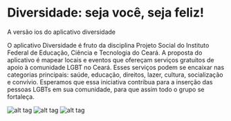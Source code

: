 # Diversidade: seja você, seja feliz!
A versão ios do aplicativo diversidade

O aplicativo Diversidade é fruto da disciplina Projeto Social do Instituto Federal de Educação, Ciência e Tecnologia do Ceará. A proposta do aplicativo é mapear locais e eventos que ofereçam serviços gratuitos de apoio à comunidade LGBT no Ceará. Esses serviços podem se encaixar nas categorias principais: saúde, educação, direitos, lazer, cultura, socialização e convívio. Esperamos que essa iniciativa contribua para a inserção das pessoas LGBTs em sua comunidade, para que assim todo o grupo se fortaleça.

![alt tag](https://cloud.githubusercontent.com/assets/6030656/14613580/547e0126-0573-11e6-9134-7c4ee64d9922.jpg)
![alt tag](https://cloud.githubusercontent.com/assets/6030656/14613581/54924780-0573-11e6-917e-51cc6afa81fb.jpg)
![alt tag](https://cloud.githubusercontent.com/assets/6030656/14613582/549a42d2-0573-11e6-9496-5177e6f3ae1a.jpg)





